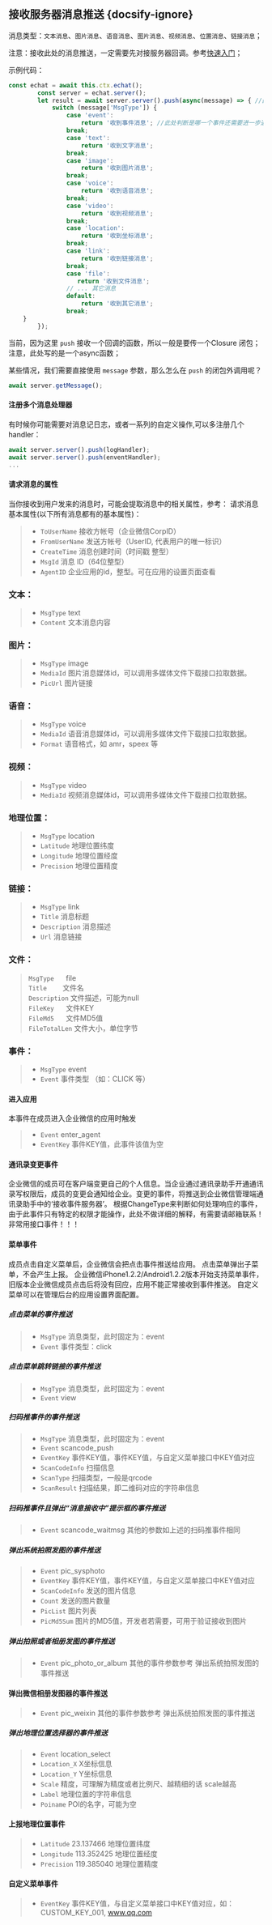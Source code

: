 ## 接收服务器消息推送 {docsify-ignore}

消息类型：`文本消息`、`图片消息`、`语音消息`、`图片消息`、`视频消息`、`位置消息`、`链接消息`；

注意：接收此处的消息推送，一定需要先对接服务器回调。参考[快速入门](echat/server.md)；

示例代码：

```js
const echat = await this.ctx.echat();
        const server = echat.server();
        let result = await server.server().push(async(message) => { //回调中使用
            switch (message['MsgType']) {
                case 'event':
                    return '收到事件消息'; //此处判断是哪一个事件还需要进一步通过message['Event']来判断
                break;
                case 'text':
                    return '收到文字消息';
                break;
                case 'image':
                    return '收到图片消息';
                break;
                case 'voice':
                    return '收到语音消息';
                break;
                case 'video':
                    return '收到视频消息';
                break;
                case 'location':
                    return '收到坐标消息';
                break;
                case 'link':
                    return '收到链接消息';
                break;
                case 'file':
                   return '收到文件消息';
                // ... 其它消息
                default:
                    return '收到其它消息';
                break;
    }
        });

```

当前，因为这里 `push` 接收一个回调的函数，所以一般是要传一个Closure 闭包；注意，此处写的是一个async函数；

某些情况，我们需要直接使用 `message` 参数，那么怎么在 `push` 的闭包外调用呢？

```js
await server.getMessage();
```

#### 注册多个消息处理器

有时候你可能需要对消息记日志，或者一系列的自定义操作,可以多注册几个handler：
```js
await server.server().push(logHandler);
await server.server().push(enventHandler);
...
```

#### 请求消息的属性
当你接收到用户发来的消息时，可能会提取消息中的相关属性，参考：
请求消息基本属性(以下所有消息都有的基本属性)：

>  - `ToUserName`    接收方帐号（企业微信CorpID）
>  - `FromUserName`  发送方帐号（UserID, 代表用户的唯一标识）
>  - `CreateTime`    消息创建时间（时间戳 整型）
>  - `MsgId`        消息 ID（64位整型）
>  - `AgentID`      企业应用的id，整型。可在应用的设置页面查看

### 文本：

>  - `MsgType`  text
>  - `Content`  文本消息内容

### 图片：

>  - `MsgType`  image
>  - `MediaId`  图片消息媒体id，可以调用多媒体文件下载接口拉取数据。
>  - `PicUrl`   图片链接

### 语音：

>  - `MsgType`        voice
>  - `MediaId`        语音消息媒体id，可以调用多媒体文件下载接口拉取数据。
>  - `Format`         语音格式，如 amr，speex 等

### 视频：

>  - `MsgType`       video
>  - `MediaId`       视频消息媒体id，可以调用多媒体文件下载接口拉取数据。


### 地理位置：

>  - `MsgType`     location
>  - `Latitude`  地理位置纬度
>  - `Longitude`  地理位置经度
>  - `Precision`       地理位置精度

### 链接：

>  - `MsgType`      link
>  - `Title`        消息标题
>  - `Description`  消息描述
>  - `Url`          消息链接

### 文件：

>  `MsgType`      file   
>  `Title`        文件名   
>  `Description`  文件描述，可能为null   
>  `FileKey`      文件KEY   
>  `FileMd5`      文件MD5值   
>  `FileTotalLen` 文件大小，单位字节  

### 事件：

>  - `MsgType`     event
>  - `Event`       事件类型 （如：CLICK 等）

#### 进入应用

本事件在成员进入企业微信的应用时触发

> - `Event` enter_agent
> - `EventKey`  事件KEY值，此事件该值为空


#### 通讯录变更事件
企业微信的成员可在客户端变更自己的个人信息。当企业通过通讯录助手开通通讯录写权限后，成员的变更会通知给企业。变更的事件，将推送到企业微信管理端通讯录助手中的‘接收事件服务器’。
根据ChangeType来判断如何处理响应的事件，由于此事件只有特定的权限才能操作，此处不做详细的解释，有需要请邮箱联系！非常用接口事件！！！

#### 菜单事件
成员点击自定义菜单后，企业微信会把点击事件推送给应用。
点击菜单弹出子菜单，不会产生上报。
企业微信iPhone1.2.2/Android1.2.2版本开始支持菜单事件，旧版本企业微信成员点击后将没有回应，应用不能正常接收到事件推送。
自定义菜单可以在管理后台的应用设置界面配置。
##### 点击菜单的事件推送
> - `MsgType` 消息类型，此时固定为：event
> - `Event` 事件类型：click
##### 点击菜单跳转链接的事件推送
> - `MsgType` 消息类型，此时固定为：event
> - `Event` view
##### 扫码推事件的事件推送 
> - `MsgType` 消息类型，此时固定为：event
> - `Event` scancode_push
>  - `EventKey`    事件KEY值，事件KEY值，与自定义菜单接口中KEY值对应
> - `ScanCodeInfo` 扫描信息
> - `ScanType` 扫描类型，一般是qrcode
> - `ScanResult` 扫描结果，即二维码对应的字符串信息
##### 扫码推事件且弹出“消息接收中”提示框的事件推送
> - `Event` scancode_waitmsg
其他的参数如上述的扫码推事件相同

##### 弹出系统拍照发图的事件推送
> - `Event` pic_sysphoto
> - `EventKey` 事件KEY值，事件KEY值，与自定义菜单接口中KEY值对应
> - `ScanCodeInfo` 发送的图片信息
> - `Count` 发送的图片数量
> - `PicList` 	图片列表
> - `PicMd5Sum` 图片的MD5值，开发者若需要，可用于验证接收到图片
##### 弹出拍照或者相册发图的事件推送
> - `Event` pic_photo_or_album
其他的事件参数参考 弹出系统拍照发图的事件推送

#### 弹出微信相册发图器的事件推送
> - `Event` pic_weixin
其他的事件参数参考 弹出系统拍照发图的事件推送
##### 弹出地理位置选择器的事件推送
> - `Event` location_select
> - `Location_X` X坐标信息
> - `Location_Y` Y坐标信息
> - `Scale` 精度，可理解为精度或者比例尺、越精细的话 scale越高
> - `Label` 	地理位置的字符串信息
> - `Poiname` POI的名字，可能为空

#### 上报地理位置事件
>  - `Latitude`    23.137466   地理位置纬度
>  - `Longitude`   113.352425  地理位置经度
>  - `Precision`   119.385040  地理位置精度

#### 自定义菜单事件
>  - `EventKey`    事件KEY值，与自定义菜单接口中KEY值对应，如：CUSTOM_KEY_001, www.qq.com

